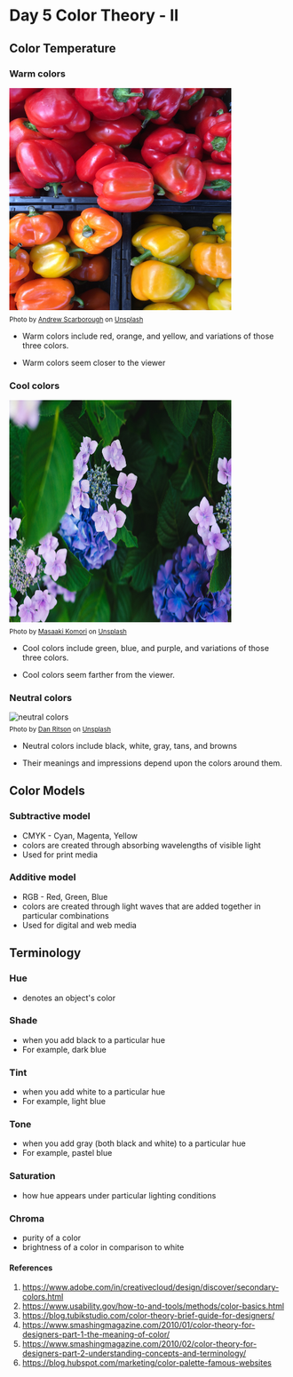 # Day 5 Color Theory - II

## **Color Temperature**

### **Warm colors**

<img src="images/Day5WarmColors.jpg" alt="warm colors" width="400" height="400"/> <br/>
<sub>Photo by <a href="https://unsplash.com/@andrewscarborough?utm_source=unsplash&utm_medium=referral&utm_content=creditCopyText">Andrew Scarborough</a> on <a href="https://unsplash.com/?utm_source=unsplash&utm_medium=referral&utm_content=creditCopyText">Unsplash</a></sub>

- Warm colors include red, orange, and yellow, and variations of those three colors.

- Warm colors seem closer to the viewer

### **Cool colors**

<img src="images/Day5CoolColors.jpg" alt="cool colors" width="400" height="400"/> <br/>
<sub>Photo by <a href="https://unsplash.com/@gaspanik?utm_source=unsplash&utm_medium=referral&utm_content=creditCopyText">Masaaki Komori</a> on <a href="https://unsplash.com/?utm_source=unsplash&utm_medium=referral&utm_content=creditCopyText">Unsplash</a></sub>

- Cool colors include green, blue, and purple, and variations of those three colors.

- Cool colors seem farther from the viewer.

### **Neutral colors**
<img src="images/Day5NeutralColors.jpg" alt="neutral colors" width="400" height="400"/> <br/>
<sub>Photo by <a href="https://unsplash.com/@cmdrdan?utm_source=unsplash&utm_medium=referral&utm_content=creditCopyText">Dan Ritson</a> on <a href="https://unsplash.com/?utm_source=unsplash&utm_medium=referral&utm_content=creditCopyText">Unsplash</a></sub>

- Neutral colors include black, white, gray, tans, and browns

- Their meanings and impressions depend upon the colors around them.

## **Color Models**

### **Subtractive model**

- CMYK - Cyan, Magenta, Yellow
- colors are created through absorbing wavelengths of visible light
- Used for print media

### **Additive model**

- RGB - Red, Green, Blue
- colors are created through light waves that are added together in particular combinations
- Used for digital and web media

## **Terminology**

### **Hue**

- denotes an object's color

### **Shade**

- when you add black to a particular hue
- For example, dark blue

### **Tint**

- when you add white to a particular hue
- For example, light blue

### **Tone**

- when you add gray (both black and white) to a particular hue
- For example, pastel blue

### **Saturation**

- how hue appears under particular lighting conditions

### **Chroma**

- purity of a color
- brightness of a color in comparison to white

#### References

1. <https://www.adobe.com/in/creativecloud/design/discover/secondary-colors.html>
2. <https://www.usability.gov/how-to-and-tools/methods/color-basics.html>
3. <https://blog.tubikstudio.com/color-theory-brief-guide-for-designers/>
4. <https://www.smashingmagazine.com/2010/01/color-theory-for-designers-part-1-the-meaning-of-color/>
5. <https://www.smashingmagazine.com/2010/02/color-theory-for-designers-part-2-understanding-concepts-and-terminology/>
6. <https://blog.hubspot.com/marketing/color-palette-famous-websites>